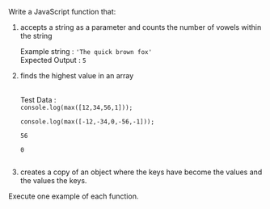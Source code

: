 Write a JavaScript function that:
<ol>
<li>
accepts a string as a parameter and counts the number of vowels within the string
  <p>
Example string : <code>'The quick brown fox'</code> <br>
Expected Output : <code>5</code>
    </p>
</li>
<li>
finds the highest value in an array<br><br>
  <p>
Test Data :
    <code>
console.log(max([12,34,56,1]));<br>
console.log(max([-12,-34,0,-56,-1]));<br>
56<br>
0
      </code>
    </p>
</li>
<li>
  <p>
creates a copy of an object where the keys have become the values and the values the keys.
    </p>
</li>
</ol>
Execute one example of each function.
